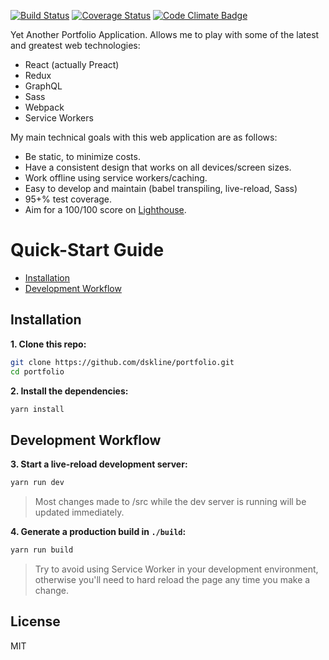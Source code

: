 [![Build Status](https://travis-ci.org/ooade/fetch-gifs.svg?branch=master)](https://travis-ci.org/ooade/fetch-gifs)
[![Coverage Status](https://coveralls.io/repos/github/dskline/portfolio/badge.svg?branch=master)](https://coveralls.io/github/dskline/portfolio?branch=master)
[![Code Climate Badge](https://codeclimate.com/github/ooade/PreactSimpleStarter/badges/gpa.svg)](https://codeclimate.com/github/ooade/PreactSimpleStarter/badges)

Yet Another Portfolio Application. Allows me to play with some of the latest and greatest web technologies: 

  - React (actually Preact)
  - Redux
  - GraphQL
  - Sass
  - Webpack
  - Service Workers

My main technical goals with this web application are as follows:

- Be static, to minimize costs.
- Have a consistent design that works on all devices/screen sizes.
- Work offline using service workers/caching.
- Easy to develop and maintain (babel transpiling, live-reload, Sass)
- 95+% test coverage.
- Aim for a 100/100 score on [Lighthouse](https://developers.google.com/web/tools/lighthouse/).  

# Quick-Start Guide

- [Installation](#installation)
- [Development Workflow](#development-workflow)

## Installation

**1. Clone this repo:**

```sh
git clone https://github.com/dskline/portfolio.git
cd portfolio
```

**2. Install the dependencies:**

```sh
yarn install
```


## Development Workflow


**3. Start a live-reload development server:**

```sh
yarn run dev
```

> Most changes made to /src while the dev server is running will be updated immediately.

**4. Generate a production build in `./build`:**

```sh
yarn run build
```
> Try to avoid using Service Worker in your development environment, otherwise you'll need to hard reload the page any time you make a change.

## License

MIT
